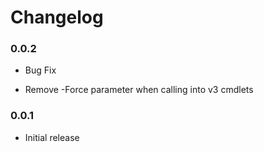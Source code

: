 # Changelog
### 0.0.2
* Bug Fix
- Remove -Force parameter when calling into v3 cmdlets

### 0.0.1
* Initial release

